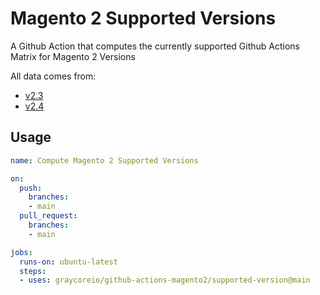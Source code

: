 # Magento 2 Supported Versions

A Github Action that computes the currently supported Github Actions Matrix for Magento 2 Versions

All data comes from:

- [v2.3](https://github.com/magento/devdocs/blob/master/src/_data/codebase/v2_3/system-requirements.yml)
- [v2.4](https://github.com/magento/devdocs/blob/master/src/_data/codebase/v2_4/system-requirements.yml)

## Usage

```yml
name: Compute Magento 2 Supported Versions

on:
  push:
    branches:
    - main
  pull_request:
    branches:
    - main

jobs:
  runs-on: ubuntu-latest
  steps:
  - uses: graycoreio/github-actions-magento2/supported-version@main
```
